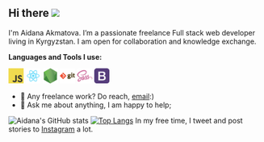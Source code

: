 ## Hi there <img src="https://media.giphy.com/media/hvRJCLFzcasrR4ia7z/giphy.gif" width="25px">
I'm Aidana Akmatova. I’m a passionate freelance Full stack web developer living in Kyrgyzstan. I am open for collaboration and knowledge exchange.



**Languages and Tools I use:** 


<code><img height="30" src="https://raw.githubusercontent.com/github/explore/80688e429a7d4ef2fca1e82350fe8e3517d3494d/topics/javascript/javascript.png"></code>
<code><img height="30" src="https://raw.githubusercontent.com/github/explore/80688e429a7d4ef2fca1e82350fe8e3517d3494d/topics/react/react.png"></code>
<code><img height="30" src="https://raw.githubusercontent.com/github/explore/80688e429a7d4ef2fca1e82350fe8e3517d3494d/topics/nodejs/nodejs.png"></code>
<code><img height="30" src="https://raw.githubusercontent.com/github/explore/80688e429a7d4ef2fca1e82350fe8e3517d3494d/topics/git/git.png"></code>
<code><img height="30" src="https://raw.githubusercontent.com/github/explore/80688e429a7d4ef2fca1e82350fe8e3517d3494d/topics/sass/sass.png"></code>
<code><img height="30" src="https://raw.githubusercontent.com/github/explore/80688e429a7d4ef2fca1e82350fe8e3517d3494d/topics/bootstrap/bootstrap.png"></code>



- 💼 Any freelance work? Do reach, [email](http://akmatova.don@gmail.com/):)
- 💬 Ask me about anything, I am happy to help;

![Aidana's GitHub stats](https://github-readme-stats.vercel.app/api?username=aidanakmatova13&show_icons=true&theme=radical)
[![Top Langs](https://github-readme-stats.vercel.app/api/top-langs/?username=aidanakmatova13&layout=compact=true&theme=radical)](https://github.com/aidanakmatova13/github-readme-stats)
In my free time, I tweet and post stories to [Instagram](https://instagram.com/wxirgo?utm_medium=copy_link) a lot. 